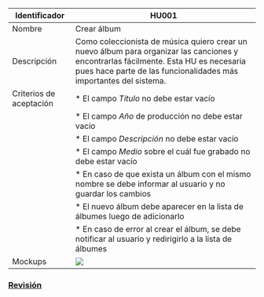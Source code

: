 | Identificador           | HU001                    | 
|-------------------------|------------------------------| 
| Nombre                  | Crear álbum | 
| Descripción             | Como coleccionista de música quiero crear un nuevo álbum para organizar las canciones y encontrarlas fácilmente. Esta HU es necesaria pues hace parte de las funcionalidades más importantes del sistema. | 
| Criterios de aceptación | * El campo _Título_ no debe estar vacío |
| | * El campo _Año_ de producción no debe estar vacío |
| | * El campo _Descripción_ no debe estar vacío |
| | * El campo _Medio_ sobre el cuál fue grabado no debe estar vacío |
| | * En caso de que exista un álbum con el mismo nombre se debe informar al usuario y no guardar los cambios |
| | * El nuevo álbum debe aparecer en la lista de álbumes luego de adicionarlo | 
| | * En caso de error al crear el álbum, se debe notificar al usuario y redirigirlo a la lista de álbumes | 
| Mockups                 | ![](https://github.com/MISW-4101-Practicas/TutorialCanciones/wiki/mockups/crear_album.png)                 | 

### [Revisión](https://github.com/MISW-4101-Practicas/TutorialCanciones/wiki/f03#revisi%C3%B3n)
